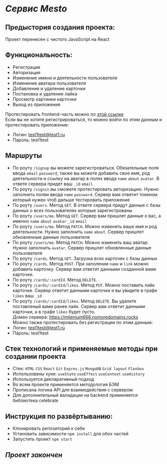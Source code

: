 


***Сервис Mesto***
==================
## Предыстория создания проекта:<br>
Проект перенесен с чистого JavaScript на React
## Функциональность:
* Регистрация
* Авторизация 
* Изменение имени и деятельности пользователя
* Изменение аватара пользователя 
* Добавление и удаление карточки
* Постановка и удаление лайка
* Просмотр картинки карточки
* Выход из приложения

Протестировать frontend-часть можно по [этой ссылке](https://mesto.milenium666.nomoredomains.monster)<br>
Если вы не хотите регистрироваться, то можно войти по этим данным и протестировать приложение:  
* Логин: test1test@test1.ru  
* Пароль: test1test<br>  
## Маршруты
* По роуту `/signup` вы можете зарегистроваться. Обязательные поля ввода `email` `password`, также вы можете добавить свое имя, род деятельности и ссылку на аватар в полях ввода `name` `about` `avatar`. В ответе сервера придет ваш `_id` `email` 
* По роуту `/signin` вы сможете протестировать авторизацию. Нужно заполнить поляи ввода `name` `password`. Сервер вам ответит токеном который нужен чтоб дальше тестировать приложение  
* По роуту `/users`. Метод `GET`. В ответе сервера придут данные с базы данных о всех пользователях которые зарегистрованы
* По роуту `/users/me`. Метод `GET`. Сервер вам пришлет данные о вас, а именно `name` `about` `avatar` `_id` `email`
* По роуту `/users/me`. Метод `PATCH`. Можно изменить ваше имя и род деятельности. Нужно заполнить `name` `about`. Сервер пришлет обновленные данные пользователя
* По роуту `/users/me`. Метод `PATCH`. Можно изменить ваш аватар. Нужно заполнить `avatar`. Сервер пришлет обновленные данные пользователя<br>
* По роуту `/cards`. Метод `GET`. Загрузка всех карточек с базы данных
* По роуту `/cards`. Метод `POST`. При заполении `name` и `link` можно добавить карточку. Сервер вам ответит данными созданной вами карточки.
* По роуту `/cards/:cardId`. Метод `DELETE`. 
* По роуту `/cards/:cardId/likes`. Метод `PUT`. Можно поставить лайк карточке. Сервер ответит данными карточки и вы увидете в графе `likes` ваш `_id`
* По роуту `/cards/:cardId/likes`. Метод `DELETE`. Вы удалите поставленый вами ранее лайк. Сервер вам ответит данными карточки, а в графе  `likes` будет пусто.<br>
Домен сервера: <https://milenium666.nomoredomains.rocks> <br>
Можно также протестировать без регистрации по этим данным:<br>
* Логин: test1test@test1.ru  
* Пароль: test1test<br> 
## Стек технологий и применяемые методы при создании проекта<br> 
* Стек: `HTML` `CSS` `React` `Git` `Expres.js` `MongoDB` `Grid layout` `Flexbox`<br> 
* Использованы хуки: `useState` `useEffect` `useContext` `useHistory`
* Используется декларативный подход 
* Во всем проекте применяется методология БЭМ
* Прописана логика API для взаимодействия с сервером 
* Для дополнительный валидации на backend применяется библиотека celebrate
## Инструкция по развёртыванию:
* Клонировать репозиторий к себе<br> 
* Установить зависимости `npm install` для обох частей
* Запустить проект `npm start`

## ***Проект закончен***




